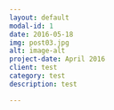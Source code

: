 ```yaml
---
layout: default
modal-id: 1
date: 2016-05-18
img: post03.jpg
alt: image-alt
project-date: April 2016
client: test
category: test
description: test

---
```

